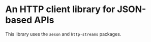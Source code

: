 # An HTTP client library for JSON-based APIs

This library uses the `aeson` and `http-streams` packages.
